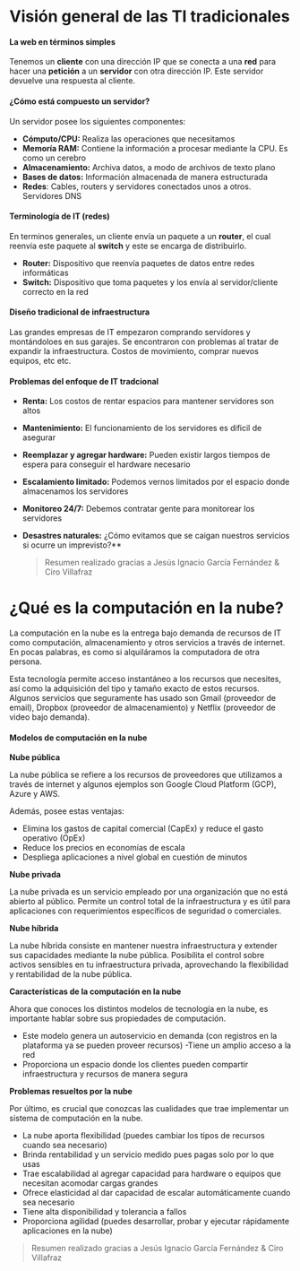# Visión general de las TI tradicionales

#### La web en términos simples

Tenemos un **cliente** con una dirección IP que se conecta a una **red** 
para hacer una **petición** a un **servidor** con otra dirección IP. Este servidor
devuelve una respuesta al cliente. 

#### ¿Cómo está compuesto un servidor?

Un servidor posee los siguientes  componentes: 

- **Cómputo/CPU:** Realiza las operaciones que necesitamos
- **Memoría RAM:** Contiene la información a procesar mediante
  la CPU. Es como un cerebro
- **Almacenamiento:** Archiva datos, a modo de archivos de texto plano 
- **Bases de datos:** Información almacenada de manera estructurada
- **Redes**: Cables, routers y servidores conectados unos a otros. Servidores DNS

#### Terminología de IT (redes) 

En terminos generales, un cliente envía un paquete a un **router**, el cual 
reenvía este paquete al **switch** y este se encarga de distribuirlo. 

- **Router:** Dispositivo que reenvía paquetes de datos entre redes informáticas
- **Switch:** Dispositivo que toma paquetes y los envía al servidor/cliente correcto
  en la red
  
 
#### Diseño tradicional de infraestructura 

Las grandes empresas de IT empezaron comprando servidores y montándoloes en sus garajes. 
Se encontraron con problemas al tratar de expandir la infraestructura. Costos de movimiento, 
comprar nuevos equipos, etc etc. 

#### Problemas del enfoque de IT tradcional 

- **Renta:** Los costos de rentar espacios para mantener servidores son altos
- **Mantenimiento:** El funcionamiento de los servidores es dificil de asegurar
- **Reemplazar y agregar hardware:** Pueden existir largos tiempos de espera para 
  conseguir el hardware necesario
- **Escalamiento limitado:** Podemos vernos limitados por el espacio donde almacenamos 
  los servidores
- **Monitoreo 24/7:** Debemos contratar gente para monitorear los servidores
- **Desastres naturales:** ¿Cómo evitamos que se caigan nuestros servicios si ocurre un
  imprevisto?**
  
  > Resumen realizado gracias a Jesús Ignacio García Fernández & Ciro Villafraz

# ¿Qué es la computación en la nube?

La computación en la nube es la entrega bajo demanda de recursos de IT como computación,
almacenamiento y otros servicios a través de internet. En pocas palabras, es como si
alquiláramos la computadora de otra persona.

Esta tecnología permite acceso instantáneo a los recursos que necesites, así como la
adquisición del tipo y tamaño exacto de estos recursos. Algunos servicios que seguramente
has usado son Gmail (proveedor de email), Dropbox (proveedor de almacenamiento)
y Netflix (proveedor de video bajo demanda).

#### Modelos de computación en la nube

**Nube pública**

La nube pública se refiere a los recursos de proveedores que utilizamos a través de
internet y algunos ejemplos son Google Cloud Platform (GCP), Azure y AWS.

Además, posee estas ventajas:

- Elimina los gastos de capital comercial (CapEx) y reduce el gasto operativo (OpEx)
- Reduce los precios en economías de escala
- Despliega aplicaciones a nivel global en cuestión de minutos

**Nube privada**

La nube privada es un servicio empleado por una organización que no está abierto al público.
Permite un control total de la infraestructura y es útil para aplicaciones con requerimientos
específicos de seguridad o comerciales.

**Nube híbrida**

La nube híbrida consiste en mantener nuestra infraestructura y extender sus capacidades mediante
la nube pública. Posibilita el control sobre activos sensibles en tu infraestructura privada,
aprovechando la flexibilidad y rentabilidad de la nube pública.

**Características de la computación en la nube**

Ahora que conoces los distintos modelos de tecnología en la nube, es importante hablar
sobre sus propiedades de computación.

- Este modelo genera un autoservicio en demanda (con registros en la plataforma ya se pueden proveer recursos)
-Tiene un amplio acceso a la red
- Proporciona un espacio donde los clientes pueden compartir infraestructura y recursos de manera segura

**Problemas resueltos por la nube**

Por último, es crucial que conozcas las cualidades que trae implementar un sistema de computación en la nube.

- La nube aporta flexibilidad (puedes cambiar los tipos de recursos cuando sea necesario)
- Brinda rentabilidad y un servicio medido pues pagas solo por lo que usas
- Trae escalabilidad al agregar capacidad para hardware o equipos que necesitan acomodar cargas grandes
- Ofrece elasticidad al dar capacidad de escalar automáticamente cuando sea necesario
- Tiene alta disponibilidad y tolerancia a fallos
- Proporciona agilidad (puedes desarrollar, probar y ejecutar rápidamente aplicaciones en la nube)

> Resumen realizado gracias a Jesús Ignacio García Fernández & Ciro Villafraz

